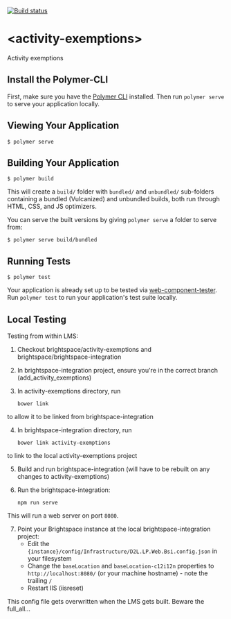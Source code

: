 [![Build status][ci-image]][ci-url]

# \<activity-exemptions\>

Activity exemptions

## Install the Polymer-CLI

First, make sure you have the [Polymer CLI](https://www.npmjs.com/package/polymer-cli) installed. Then run `polymer serve` to serve your application locally.

## Viewing Your Application

```
$ polymer serve
```

## Building Your Application

```
$ polymer build
```

This will create a `build/` folder with `bundled/` and `unbundled/` sub-folders
containing a bundled (Vulcanized) and unbundled builds, both run through HTML,
CSS, and JS optimizers.

You can serve the built versions by giving `polymer serve` a folder to serve
from:

```
$ polymer serve build/bundled
```

## Running Tests

```
$ polymer test
```

Your application is already set up to be tested via [web-component-tester](https://github.com/Polymer/web-component-tester). Run `polymer test` to run your application's test suite locally.

## Local Testing

Testing from within LMS:

1. Checkout brightspace/activity-exemptions and brightspace/brightspace-integration

2. In brightspace-integration project, ensure you're in the correct branch (add_activity_exemptions)

3. In activity-exemptions directory, run
	```shell
	bower link
	```
to allow it to be linked from brightspace-integration

4. In brightspace-integration directory, run
	```shell
	bower link activity-exemptions
	```
to link to the local activity-exemptions project

5. Build and run brightspace-integration (will have to be rebuilt on any changes to activity-exemptions)

6. Run the brightspace-integration:
    ```shell
    npm run serve
    ```

This will run a web server on port `8080`.

7. Point your Brightspace instance at the local brightspace-integration project:
    - Edit the `{instance}/config/Infrastructure/D2L.LP.Web.Bsi.config.json` in your filesystem
    - Change the `baseLocation` and `baseLocation-c12i12n` properties to `http://localhost:8080/` (or your machine hostname) - note the trailing `/`
    - Restart IIS (iisreset)

This config file gets overwritten when the LMS gets built.  Beware the full_all...


[ci-url]: https://travis-ci.org/Brightspace/d2l-activity-exemptions
[ci-image]: https://img.shields.io/travis/Brightspace/d2l-activity-exemptions/master.svg
